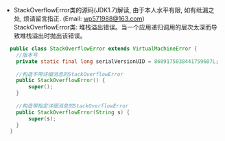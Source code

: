 * StackOverflowError类的源码(JDK1.7)解读, 由于本人水平有限, 如有纰漏之处, 烦请留言指正. (Email: wp571988@163.com)      
  StackOverflowError类: 堆栈溢出错误。当一个应用递归调用的层次太深而导致堆栈溢出时抛出该错误。
  
```java
  public class StackOverflowError extends VirtualMachineError {
    //版本号
    private static final long serialVersionUID = 8609175038441759607L;
    
    //构造不带详细消息的StackOverflowError
    public StackOverflowError() {
        super();
    }
    
    //构造带指定详细消息的StackOverflowError
    public StackOverflowError(String s) {
        super(s);
    }
  }
```
